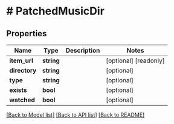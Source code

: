 # # PatchedMusicDir

## Properties

Name | Type | Description | Notes
------------ | ------------- | ------------- | -------------
**item_url** | **string** |  | [optional] [readonly]
**directory** | **string** |  | [optional]
**type** | **string** |  | [optional]
**exists** | **bool** |  | [optional]
**watched** | **bool** |  | [optional]

[[Back to Model list]](../../README.md#models) [[Back to API list]](../../README.md#endpoints) [[Back to README]](../../README.md)
